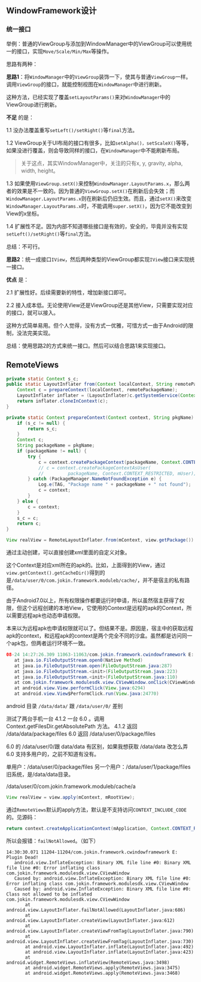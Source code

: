 ## WindowFramework设计

### 统一接口

举例：普通的ViewGroup与添加到WindowManager中的ViewGroup可以使用统一的接口，实现`Move/Scale/Min/Max`等操作。

思路有两种：

**思路1**：将`WindowManager`中的`ViewGroup`装饰一下，使其与普通`ViewGroup`一样。调用`ViewGroup`的接口，就能控制视图在`WindowManager`中进行刷新。

这种方法，已经实现了覆盖`setLayoutParams()`来对`WindowManager`中的ViewGroup进行刷新。

**不足** 的是：

1.1 没办法覆盖重写`setLeft()/setRight()`等`final`方法。

1.2 ViewGroup关于UI布局的接口有很多，比如`setAlpha()，setScaleX()`等等，如果没进行覆盖，则会导致同样的接口，在`WindowManager`中不能刷新布局。

> 关于这点，其实WindowManager中，关注的只有x, y, gravity, alpha, width, height。

1.3 如果使用`ViewGroup.setX()`来控制`WindowManager.LayoutParams.x`，那么两者的效果是不一致的。因为普通的`ViewGroup.setX()`在刷新后会失效；而`WindowManager.LayoutParams.x`则在刷新后仍旧生效。而且，通过`setX()`来改变`WindowManager.LayoutParams.x`时，不能调用`super.setX()`，因为它不能改变到View的x坐标。

1.4 扩展性不足。因为内部不知道哪些接口是有效的，安全的，毕竟并没有实现`setLeft()/setRight()`等`final`方法。

总结：不可行。

**思路2**：统一成接口`IView`，然后两种类型的ViewGroup都实现`IView`接口来实现统一接口。

**优点** 是：

2.1 扩展性好。后续需要新的特性，增加新接口即可。

2.2 接入成本低。无论使用View还是ViewGroup还是其他View，只需要实现对应的接口，就可以接入。

这种方式简单易用。但个人觉得，没有方式一优雅，可惜方式一由于Android的限制，没法完美实现。

总结：使用思路2的方式来统一接口。然后可以结合思路1来实现接口。



## RemoteViews



```java
private static Context s_c;
public static LayoutInflater from(Context localContext, String remotePackageName) {
    Context c = prepareContext(localContext, remotePackageName);
    LayoutInflater inflater = (LayoutInflater)c.getSystemService(Context.LAYOUT_INFLATER_SERVICE);
    return inflater.cloneInContext(c);
}

private static Context prepareContext(Context context, String pkgName) {
    if (s_c != null) {
        return s_c;
    }
    Context c;
    String packageName = pkgName;
    if (packageName != null) {
        try {
            c = context.createPackageContext(packageName, Context.CONTEXT_INCLUDE_CODE|Context.CONTEXT_IGNORE_SECURITY);
            // c = context.createPackageContextAsUser(
            //         packageName, Context.CONTEXT_RESTRICTED, mUser);
        } catch (PackageManager.NameNotFoundException e) {
            Log.e(TAG, "Package name " + packageName + " not found");
            c = context;
        }
    } else {
        c = context;
    }
    s_c = c;
    return c;
}

View realView = RemoteLayoutInflater.from(mContext, view.getPackage()).inflate(view.getLayoutId(), mRootView, false);
```

通过主动创建，可以直接创建xml里面的自定义对象。

这个Context是对应xml所在的apk的。比如，上面得到的View，通过`view.getContext().getCacheDir()`得到的是`/data/user/0/com.jokin.framework.moduleb/cache/`，并不是宿主的私有路径。

由于Android7.0以上，所有权限操作都要运行时申请，所以虽然宿主获得了权限，但这个远程创建的本地View，它使用的Context是远程的apk的Context，所以需要远程apk也动态申请权限。

本来以为远程apk也申请权限就可以了。但结果不是。原因是，宿主中的获取远程apk的context，和远程apk的context是两个完全不同的沙盒。虽然都是访问同一个apk包，但两者运行环境不一致。

```java
08-24 14:27:26.309 11063-11063/com.jokin.framework.cwindowframework E: java.io.FileNotFoundException: /data/user/0/com.jokin.framework.moduleb/cache/a (Permission denied)
   at java.io.FileOutputStream.open0(Native Method)
   at java.io.FileOutputStream.open(FileOutputStream.java:287)
   at java.io.FileOutputStream.<init>(FileOutputStream.java:223)
   at java.io.FileOutputStream.<init>(FileOutputStream.java:110)
   at com.jokin.framework.modulesdk.view.CViewWindow.onClick(CViewWindow.java:320)
   at android.view.View.performClick(View.java:6294)
   at android.view.View$PerformClick.run(View.java:24770)
```

android 目录 `/data/data/` 跟 `/data/user/0/` 差别

测试了两台手机一台 4.1.2 一台 6.0 。调用 Context.getFilesDir.getAbsolutePath 方法。
4.1.2 返回 /data/data/package/files
6.0 返回 /data/user/0/package/files

6.0 的 /data/user/0/跟 data/data 有区别，如果我想获取 /data/data 改怎么弄
6.0 支持多用户的，之前不知道有没有。

单用户：/data/user/0/package/files
另一个用户：/data/user/1/package/files
旧系统，是/data/data目录。

/data/user/0/com.jokin.framework.moduleb/cache/a

```java
View realView = view.apply(mContext, mRootView);
```

通过`RemoteViews`默认的apply方法，默认是不支持访问`CONTEXT_INCLUDE_CODE`的。见源码：

```java
return context.createApplicationContext(mApplication, Context.CONTEXT_RESTRICTED);
```

所以会报错：`failNotAllowed`。（如下）

```shell
14:30:30.071 11204-11204/com.jokin.framework.cwindowframework E: Plugin Dead!
   android.view.InflateException: Binary XML file line #0: Binary XML file line #0: Error inflating class com.jokin.framework.modulesdk.view.CViewWindow
   Caused by: android.view.InflateException: Binary XML file line #0: Error inflating class com.jokin.framework.modulesdk.view.CViewWindow
   Caused by: android.view.InflateException: Binary XML file line #0: Class not allowed to be inflated com.jokin.framework.modulesdk.view.CViewWindow
       at android.view.LayoutInflater.failNotAllowed(LayoutInflater.java:686)
       at android.view.LayoutInflater.createView(LayoutInflater.java:612)
       at android.view.LayoutInflater.createViewFromTag(LayoutInflater.java:790)
       at android.view.LayoutInflater.createViewFromTag(LayoutInflater.java:730)
       at android.view.LayoutInflater.inflate(LayoutInflater.java:492)
       at android.view.LayoutInflater.inflate(LayoutInflater.java:423)
       at android.widget.RemoteViews.inflateView(RemoteViews.java:3498)
       at android.widget.RemoteViews.apply(RemoteViews.java:3475)
       at android.widget.RemoteViews.apply(RemoteViews.java:3468)
```
